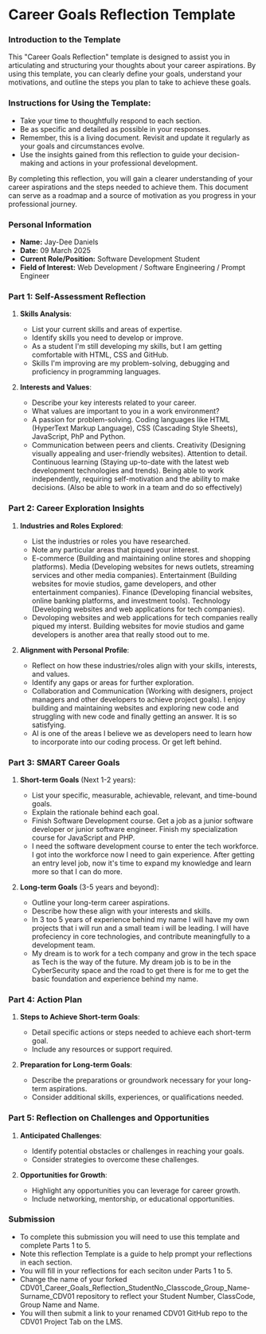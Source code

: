 
# Career Goals Reflection Template

### Introduction to the Template

This "Career Goals Reflection" template is designed to assist you in articulating and structuring your thoughts about your career aspirations. By using this template, you can clearly define your goals, understand your motivations, and outline the steps you plan to take to achieve these goals.

### Instructions for Using the Template:

- Take your time to thoughtfully respond to each section.
- Be as specific and detailed as possible in your responses.
- Remember, this is a living document. Revisit and update it regularly as your goals and circumstances evolve.
- Use the insights gained from this reflection to guide your decision-making and actions in your professional development.

By completing this reflection, you will gain a clearer understanding of your career aspirations and the steps needed to achieve them. This document can serve as a roadmap and a source of motivation as you progress in your professional journey.

### Personal Information

- **Name:** Jay-Dee Daniels
- **Date:** 09 March 2025
- **Current Role/Position:** Software Development Student
- **Field of Interest:** Web Development / Software Engineering / Prompt Engineer

### Part 1: Self-Assessment Reflection

1. **Skills Analysis**:
    
    - List your current skills and areas of expertise.
    - Identify skills you need to develop or improve.

   * As a student I'm still developing my skills, but I am getting comfortable with HTML, CSS and GitHub.
   * Skills I'm improving are my problem-solving, debugging and proficiency in programming languages.

2. **Interests and Values**:
    
    - Describe your key interests related to your career.
    - What values are important to you in a work environment?

    * A passion for problem-solving. 
      Coding languages like HTML (HyperText Markup Language), CSS (Cascading Style Sheets), JavaScript, PhP and Python.
    * Communication between peers and clients.
      Creativity (Designing visually appealing and user-friendly websites).
      Attention to detail.
      Continuous learning (Staying up-to-date with the latest web development technologies and trends).
      Being able to work independently, requiring self-motivation and the ability to make decisions. (Also be able to work in a team and do so effectively)

### Part 2: Career Exploration Insights

1. **Industries and Roles Explored**:
    
    - List the industries or roles you have researched.
    - Note any particular areas that piqued your interest.

    * E-commerce (Building and maintaining online stores and shopping platforms).
      Media (Developing websites for news outlets, streaming services and other media companies).
      Entertainment (Building websites for movie studios, game developers, and other entertainment companies).
      Finance (Developing financial websites, online banking platforms, and investment tools).
      Technology (Developing websites and web applications for tech companies).
    * Devoloping websites and web applications for tech companies really piqued my interst.
      Building websites for movie studios and game developers is another area that really stood out to me.
      
2. **Alignment with Personal Profile**:
    
    - Reflect on how these industries/roles align with your skills, interests, and values.
    - Identify any gaps or areas for further exploration.

    * Collaboration and Communication (Working with designers, project managers and other developers to achieve project goals).
      I enjoy building and maintaining websites and exploring new code and struggling with new code and finally getting an answer. It is so satisfying.  
    * AI is one of the areas I believe we as developers need to learn how to incorporate into our coding process. Or get left behind.

### Part 3: SMART Career Goals

1. **Short-term Goals** (Next 1-2 years):
    
    - List your specific, measurable, achievable, relevant, and time-bound goals.
    - Explain the rationale behind each goal.

    * Finish Software Development course.
      Get a job as a junior software developer or junior software engineer.
      Finish my specialization course for JavaScript and PHP.
    * I need the software development course to enter the tech workforce.
      I got into the workforce now I need to gain experience.
      After getting an entry level job, now it's time to expand my knowledge and learn more so that I can do more.

2. **Long-term Goals** (3-5 years and beyond):
    
    - Outline your long-term career aspirations.
    - Describe how these align with your interests and skills.

    * In 3 too 5 years of experience behind my name I will have my own projects that i will run and a small team i will be leading.
      I will have profeciency in core technologies, and contribute meaningfully to a development team.
    * My dream is to work for a tech company and grow in the tech space as Tech is the way of the future.
      My dream job is to be in the CyberSecurity space and the road to get there is for me to get the basic foundation and experience behind my name. 
### Part 4: Action Plan

1. **Steps to Achieve Short-term Goals**:
    
    - Detail specific actions or steps needed to achieve each short-term goal.
    - Include any resources or support required.
2. **Preparation for Long-term Goals**:
    
    - Describe the preparations or groundwork necessary for your long-term aspirations.
    - Consider additional skills, experiences, or qualifications needed.

### Part 5: Reflection on Challenges and Opportunities

1. **Anticipated Challenges**:
    
    - Identify potential obstacles or challenges in reaching your goals.
    - Consider strategies to overcome these challenges.
2. **Opportunities for Growth**:
    
    - Highlight any opportunities you can leverage for career growth.
    - Include networking, mentorship, or educational opportunities.

### Submission

- To complete this submission you will need to use this template and complete Parts 1 to 5.
- Note this reflection Template is a guide to help prompt your reflections in each section.
- You will fill in your reflections for each seciton under Parts 1 to 5.
- Change the name of your forked CDV01_Career_Goals_Reflection_StudentNo_Classcode_Group_Name-Surname_CDV01 repository to reflect your Student Number, ClassCode, Group Name and Name.
- You will then submit a link to your renamed CDV01 GitHub repo to the CDV01 Project Tab on the LMS.


